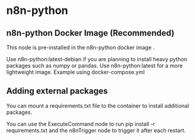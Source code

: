
# n8n-python 
## n8n-python Docker Image (Recommended)
This node is pre-installed in the n8n-python docker image .

Use n8n-python:latest-debian if you are planning to install heavy python packages such as numpy or pandas.
Use n8n-python:latest for a more lightweight image.
Example using docker-compose.yml

## Adding external packages
You can mount a requirements.txt file to the container to install additional packages.

You can use the ExecuteCommand node to run pip install -r requirements.txt and the n8nTrigger node to trigger it after each restart.


